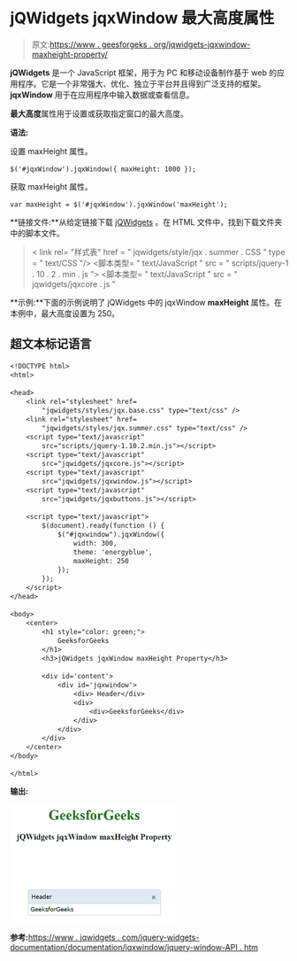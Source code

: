 # jQWidgets jqxWindow 最大高度属性

> 原文:[https://www . geesforgeks . org/jqwidgets-jqxwindow-maxheight-property/](https://www.geeksforgeeks.org/jqwidgets-jqxwindow-maxheight-property/)

**jQWidgets** 是一个 JavaScript 框架，用于为 PC 和移动设备制作基于 web 的应用程序。它是一个非常强大、优化、独立于平台并且得到广泛支持的框架。 **jqxWindow** 用于在应用程序中输入数据或查看信息。

**最大高度**属性用于设置或获取指定窗口的最大高度。

**语法:**

设置 maxHeight 属性。

```
$('#jqxWindow').jqxWindow({ maxHeight: 1000 });  
```

获取 maxHeight 属性。

```
var maxHeight = $('#jqxWindow').jqxWindow('maxHeight'); 
```

**链接文件:**从给定链接下载 [jQWidgets](https://www.jqwidgets.com/download/) 。在 HTML 文件中，找到下载文件夹中的脚本文件。

> <link rel="”stylesheet”" href="”jqwidgets/styles/jqx.base.css”" type="”text/css”">
> < link rel= "样式表" href = " jqwidgets/style/jqx . summer . CSS " type = " text/CSS "/>
> <脚本类型= " text/JavaScript " src = " scripts/jquery-1 . 10 . 2 . min . js "></脚本>
> <脚本类型= " text/JavaScript " src = " jqwidgets/jqxcore . js "

**示例:**下面的示例说明了 jQWidgets 中的 jqxWindow **maxHeight** 属性。在本例中，最大高度设置为 250。

## 超文本标记语言

```
<!DOCTYPE html>
<html>

<head>
    <link rel="stylesheet" href=
        "jqwidgets/styles/jqx.base.css" type="text/css" />
    <link rel="stylesheet" href=
        "jqwidgets/styles/jqx.summer.css" type="text/css" />
    <script type="text/javascript" 
        src="scripts/jquery-1.10.2.min.js"></script>
    <script type="text/javascript" 
        src="jqwidgets/jqxcore.js"></script>
    <script type="text/javascript" 
        src="jqwidgets/jqxwindow.js"></script>
    <script type="text/javascript" 
        src="jqwidgets/jqxbuttons.js"></script>

    <script type="text/javascript">
        $(document).ready(function () {
            $("#jqxwindow").jqxWindow({
                width: 300,
                theme: 'energyblue',
                maxHeight: 250
            });
        });
    </script>
</head>

<body>
    <center>
        <h1 style="color: green;">
            GeeksforGeeks
        </h1>
        <h3>jQWidgets jqxWindow maxHeight Property</h3>

        <div id='content'>
            <div id='jqxwindow'>
                <div> Header</div>
                <div>
                    <div>GeeksforGeeks</div>
                </div>
            </div>
        </div>
    </center>
</body>

</html>
```

**输出:**

![](img/c2048747edbe24580272747400a4bfad.png)

**参考:**[https://www . jqwidgets . com/jquery-widgets-documentation/documentation/jqxwindow/jquery-window-API . htm](https://www.jqwidgets.com/jquery-widgets-documentation/documentation/jqxwindow/jquery-window-api.htm)